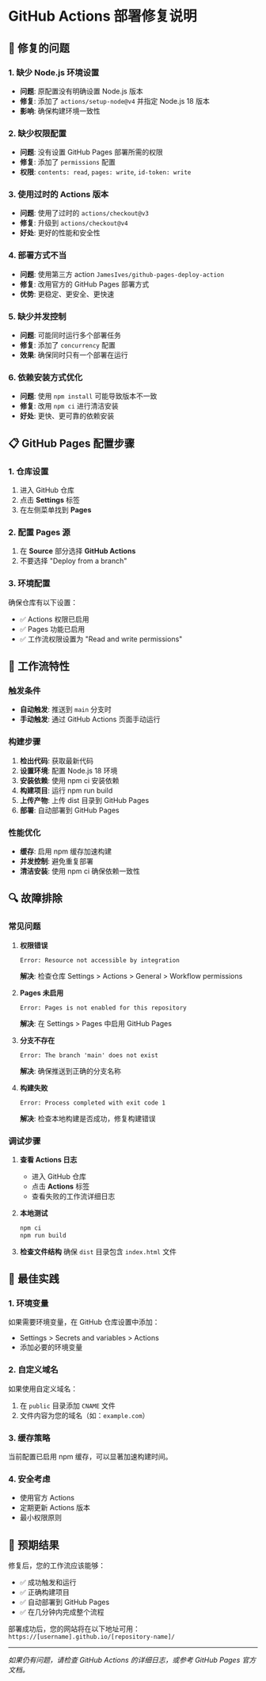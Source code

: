 # GitHub Actions 部署修复说明

## 🔧 修复的问题

### 1. **缺少 Node.js 环境设置**
- **问题**: 原配置没有明确设置 Node.js 版本
- **修复**: 添加了 `actions/setup-node@v4` 并指定 Node.js 18 版本
- **影响**: 确保构建环境一致性

### 2. **缺少权限配置**
- **问题**: 没有设置 GitHub Pages 部署所需的权限
- **修复**: 添加了 `permissions` 配置
- **权限**: `contents: read`, `pages: write`, `id-token: write`

### 3. **使用过时的 Actions 版本**
- **问题**: 使用了过时的 `actions/checkout@v3`
- **修复**: 升级到 `actions/checkout@v4`
- **好处**: 更好的性能和安全性

### 4. **部署方式不当**
- **问题**: 使用第三方 action `JamesIves/github-pages-deploy-action`
- **修复**: 改用官方的 GitHub Pages 部署方式
- **优势**: 更稳定、更安全、更快速

### 5. **缺少并发控制**
- **问题**: 可能同时运行多个部署任务
- **修复**: 添加了 `concurrency` 配置
- **效果**: 确保同时只有一个部署在运行

### 6. **依赖安装方式优化**
- **问题**: 使用 `npm install` 可能导致版本不一致
- **修复**: 改用 `npm ci` 进行清洁安装
- **好处**: 更快、更可靠的依赖安装

## 📋 GitHub Pages 配置步骤

### 1. 仓库设置
1. 进入 GitHub 仓库
2. 点击 **Settings** 标签
3. 在左侧菜单找到 **Pages**

### 2. 配置 Pages 源
1. 在 **Source** 部分选择 **GitHub Actions**
2. 不要选择 "Deploy from a branch"

### 3. 环境配置
确保仓库有以下设置：
- ✅ Actions 权限已启用
- ✅ Pages 功能已启用
- ✅ 工作流权限设置为 "Read and write permissions"

## 🚀 工作流特性

### 触发条件
- **自动触发**: 推送到 `main` 分支时
- **手动触发**: 通过 GitHub Actions 页面手动运行

### 构建步骤
1. **检出代码**: 获取最新代码
2. **设置环境**: 配置 Node.js 18 环境
3. **安装依赖**: 使用 npm ci 安装依赖
4. **构建项目**: 运行 npm run build
5. **上传产物**: 上传 dist 目录到 GitHub Pages
6. **部署**: 自动部署到 GitHub Pages

### 性能优化
- **缓存**: 启用 npm 缓存加速构建
- **并发控制**: 避免重复部署
- **清洁安装**: 使用 npm ci 确保依赖一致性

## 🔍 故障排除

### 常见问题

1. **权限错误**
   ```
   Error: Resource not accessible by integration
   ```
   **解决**: 检查仓库 Settings > Actions > General > Workflow permissions

2. **Pages 未启用**
   ```
   Error: Pages is not enabled for this repository
   ```
   **解决**: 在 Settings > Pages 中启用 GitHub Pages

3. **分支不存在**
   ```
   Error: The branch 'main' does not exist
   ```
   **解决**: 确保推送到正确的分支名称

4. **构建失败**
   ```
   Error: Process completed with exit code 1
   ```
   **解决**: 检查本地构建是否成功，修复构建错误

### 调试步骤

1. **查看 Actions 日志**
   - 进入 GitHub 仓库
   - 点击 **Actions** 标签
   - 查看失败的工作流详细日志

2. **本地测试**
   ```bash
   npm ci
   npm run build
   ```

3. **检查文件结构**
   确保 `dist` 目录包含 `index.html` 文件

## 📝 最佳实践

### 1. 环境变量
如果需要环境变量，在 GitHub 仓库设置中添加：
- Settings > Secrets and variables > Actions
- 添加必要的环境变量

### 2. 自定义域名
如果使用自定义域名：
1. 在 `public` 目录添加 `CNAME` 文件
2. 文件内容为您的域名（如：`example.com`）

### 3. 缓存策略
当前配置已启用 npm 缓存，可以显著加速构建时间。

### 4. 安全考虑
- 使用官方 Actions
- 定期更新 Actions 版本
- 最小权限原则

## 🎯 预期结果

修复后，您的工作流应该能够：
- ✅ 成功触发和运行
- ✅ 正确构建项目
- ✅ 自动部署到 GitHub Pages
- ✅ 在几分钟内完成整个流程

部署成功后，您的网站将在以下地址可用：
`https://[username].github.io/[repository-name]/`

---

*如果仍有问题，请检查 GitHub Actions 的详细日志，或参考 GitHub Pages 官方文档。*